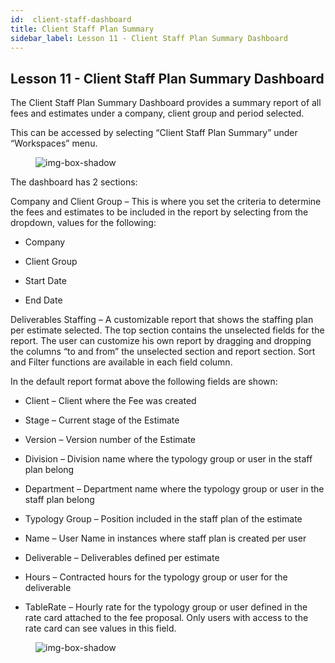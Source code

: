 ```yaml
---
id:  client-staff-dashboard
title: Client Staff Plan Summary
sidebar_label: Lesson 11 - Client Staff Plan Summary Dashboard
---
```



## Lesson 11 - Client Staff Plan Summary Dashboard

The Client Staff Plan Summary Dashboard provides a summary report of all fees and estimates under a company, client group and period selected.

This can be accessed by selecting “Client Staff Plan Summary” under “Workspaces” menu.


<figure>

![img-box-shadow](/img/university/dashboards/client-staff-summary-dashboard/university-client-staff-summary-1.png)
<figcaption></figcaption>
</figure>

The dashboard has 2 sections:

Company and Client Group – This is where you set the criteria to determine the fees and estimates to be included in the report by selecting from the dropdown, values for the following:


- Company

- Client Group

- Start Date

- End Date

Deliverables Staffing – A customizable report that shows the staffing plan per estimate selected. The top section contains the unselected fields for the report. The user can customize his own report by dragging and dropping the columns “to and from” the unselected section and report section. Sort and Filter functions are available in each field column.

In the default report format above the following fields are shown:


- Client – Client where the Fee was created

- Stage – Current stage of the Estimate

- Version – Version number of the Estimate

- Division – Division name where the typology group or user in the staff plan belong

- Department – Department name where the typology group or user in the staff plan belong

- Typology Group – Position included in the staff plan of the estimate

- Name – User Name in instances where staff plan is created per user

- Deliverable – Deliverables defined per estimate

- Hours – Contracted hours for the typology group or user for the deliverable

- TableRate – Hourly rate for the typology group or user defined in the rate card attached to the fee proposal. Only users with access to the rate card can see values in this field.

<figure>

![img-box-shadow](/img/university/dashboards/client-staff-summary-dashboard/university-client-staff-summary-2.png)
<figcaption></figcaption>
</figure>